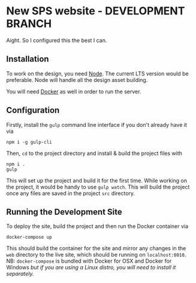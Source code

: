 # New SPS website - DEVELOPMENT BRANCH

Aight. So I configured this the best I can.

## Installation
To work on the design, you need [Node](https://nodejs.org). The current LTS version would be preferable. Node will handle all the design asset building.

You will need [Docker](https://www.docker.com/) as well in order to run the server.

## Configuration
Firstly, install the `gulp` command line interface if you don't already have it via
```
npm i -g gulp-cli
```

Then, `cd` to the project directory and install & build the project files with
```
npm i .
gulp
```
This will set up the project and build it for the first time. While working on the project, it would be handy to use `gulp watch`. This will build the project once any files are saved in the project `src` directory.

## Running the Development Site
To deploy the site, build the project and then run the Docker container via
```
docker-compose up
```

This should build the container for the site and mirror any changes in the `web` directory to the live site, which should be running on `localhost:8010`. NB: `docker-compose` is bundled with Docker for OSX and Docker for Windows *but if you are using a Linux distro, you will need to install it separately.*
